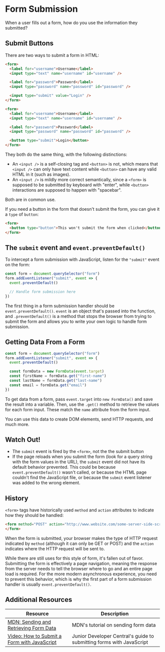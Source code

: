 # Form Submission

When a user fills out a form, how do you use the information they submitted?

## Submit Buttons

There are two ways to submit a form in HTML:

```html
<form>
  <label for="username">Username</label>
  <input type="text" name="username" id="username" />

  <label for="password">Password</label>
  <input type="password" name="password" id="password" />

  <input type="submit" value="Login" />
</form>
```

```html
<form>
  <label for="username">Username</label>
  <input type="text" name="username" id="username" />

  <label for="password">Password</label>
  <input type="password" name="password" id="password" />

  <button type="submit">Login</button>
</form>
```

They both do the same thing, with the following distinctions:

* An `<input />` is a self-closing tag and `<button>` is not, which means that `<input />` can only have text content while `<button>` can have any valid HTML in it (such as images).
* An `<input />` is mildly more correct semantically, since a `<form>` is supposed to be submitted by keyboard with "enter", while `<button>` interactions are supposed to happen with "spacebar".

Both are in common use.

If you need a button in the form that doesn't submit the form, you can give it a `type` of `button`:

```html
<form>
  <button type="button">This won't submit the form when clicked</button>
</form>
```

## The `submit` event and `event.preventDefault()`

To intercept a form submission with JavaScript, listen for the `"submit"` event on the form:

```js
const form = document.querySelector("form")
form.addEventListener("submit", event => {
  event.preventDefault()

  // Handle form submission here
})
```

The first thing in a form submission handler should be `event.preventDefault()`. `event` is an object that's passed into the function, and `.preventDefault()` is a method that stops the browser from trying to submit the form and allows you to write your own logic to handle form submission.

## Getting Data From a Form

```js
const form = document.querySelector("form")
form.addEventListener("submit", event => {
  event.preventDefault()

  const formData = new FormData(event.target)
  const firstName = formData.get("first-name")
  const lastName = formData.get("last-name")
  const email = formData.get("email")
})
```

To get data from a form, pass `event.target` into `new FormData()` and save the result into a variable. Then, use the `.get()` method to retrieve the values for each form input. These match the `name` attribute from the form input.

You can use this data to create DOM elements, send HTTP requests, and much more.

## Watch Out!

* The `submit` event is fired by the `<form>`, not the the submit button
* If the page reloads when you submit the form (look for a query string with the form values in the URL), the `submit` event did not have its default behavior prevented. This could be because `event.preventDefault()` wasn't called, or because the HTML page couldn't find the JavaScript file, or because the `submit` event listener was added to the wrong element.

## History

`<form>` tags have historically used `method` and `action` attributes to indicate how they should be handled:

```html
<form method="POST" action="http://www.website.com/some-server-side-script.php">
</form>
```

When the form is submitted, your browser makes the type of HTTP request indicated by `method` (although it can only be GET or POST) and the `action` indicates where the HTTP request will be sent to.

While there are still uses for this style of form, it's fallen out of favor. Submitting the form is effectively a page navigation, meaning the response from the server needs to tell the browser where to go and an entire page load is required. For the more modern asynchronous experience, you need to prevent this behavior, which is why the first part of a form submission handler is usually `event.preventDefault()`.

## Additional Resources

| Resource | Description |
| --- | --- |
| [MDN: Sending and Retrieving Form Data](https://developer.mozilla.org/en-US/docs/Learn/Forms/Sending_and_retrieving_form_data) | MDN's tutorial on sending form data |
| [Video: How to Submit a Form with JavaScript](https://www.youtube.com/watch?v=2NRwiRZK7gI) | Junior Developer Central's guide to submitting forms with JavaScript |
